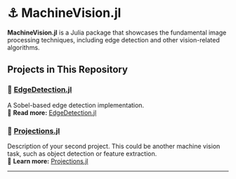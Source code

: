 # ⚓️ MachineVision.jl

**MachineVision.jl** is a Julia package that showcases the fundamental image processing techniques, including edge detection and other vision-related algorithms.

## Projects in This Repository

### 🔹 [EdgeDetection.jl](#)  
A Sobel-based edge detection implementation.  
🔗 **Read more:** [EdgeDetection.jl](https://github.com/singhtejus/MachineVision.jl/blob/main/EdgeDetection.md)

### 🔹 [Projections.jl](#)  
Description of your second project. This could be another machine vision task, such as object detection or feature extraction.  
🔗 **Learn more:** [Projections.jl](https://github.com/singhtejus/MachineVision.jl/blob/main/projections.jl)

---
